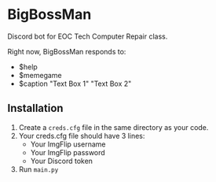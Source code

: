 # BigBossMan

Discord bot for EOC Tech Computer Repair class.

Right now, BigBossMan responds to:
- $help
- $memegame
- $caption "Text Box 1" "Text Box 2"

## Installation
1. Create a `creds.cfg` file in the same directory as your code.
2. Your creds.cfg file should have 3 lines:
    - Your ImgFlip username
    - Your ImgFlip password
    - Your Discord token
3. Run `main.py`